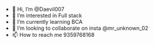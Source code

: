 - 👋 Hi, I’m @Daevil007
- 👀 I’m interested in Full stack 
- 🌱 I’m currently learning BCA
- 💞️ I’m looking to collaborate on insta @mr_unknown_02
- 📫 How to reach me 9359768168

<!---
Daevil007/mr_unknown_02 is a ✨ special ✨ repository because its `README.md` (this file) appears on your GitHub profile.
You can click the Preview link to take a look at your changes.
--->

